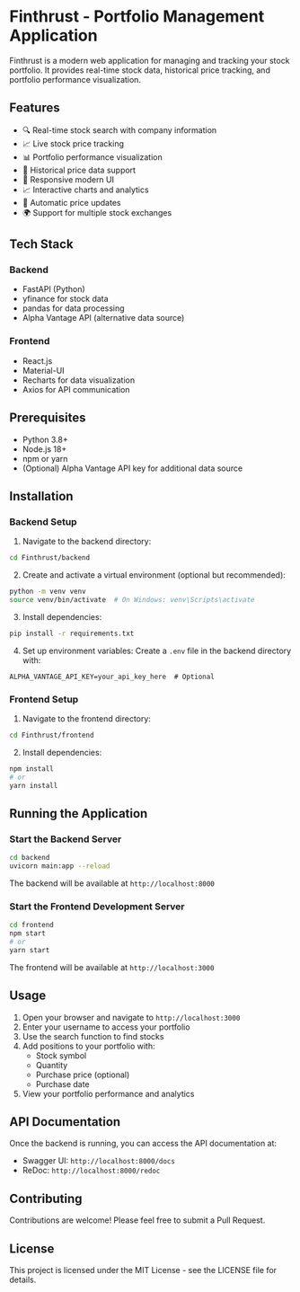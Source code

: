 # Finthrust - Portfolio Management Application

Finthrust is a modern web application for managing and tracking your stock portfolio. It provides real-time stock data, historical price tracking, and portfolio performance visualization.

## Features

- 🔍 Real-time stock search with company information
- 📈 Live stock price tracking
- 📊 Portfolio performance visualization
- 📅 Historical price data support
- 📱 Responsive modern UI
- 📈 Interactive charts and analytics
- 🔄 Automatic price updates
- 🌍 Support for multiple stock exchanges

## Tech Stack

### Backend
- FastAPI (Python)
- yfinance for stock data
- pandas for data processing
- Alpha Vantage API (alternative data source)

### Frontend
- React.js
- Material-UI
- Recharts for data visualization
- Axios for API communication

## Prerequisites

- Python 3.8+
- Node.js 18+
- npm or yarn
- (Optional) Alpha Vantage API key for additional data source

## Installation

### Backend Setup

1. Navigate to the backend directory:
```bash
cd Finthrust/backend
```

2. Create and activate a virtual environment (optional but recommended):
```bash
python -m venv venv
source venv/bin/activate  # On Windows: venv\Scripts\activate
```

3. Install dependencies:
```bash
pip install -r requirements.txt
```

4. Set up environment variables:
Create a `.env` file in the backend directory with:
```
ALPHA_VANTAGE_API_KEY=your_api_key_here  # Optional
```

### Frontend Setup

1. Navigate to the frontend directory:
```bash
cd Finthrust/frontend
```

2. Install dependencies:
```bash
npm install
# or
yarn install
```

## Running the Application

### Start the Backend Server

```bash
cd backend
uvicorn main:app --reload
```
The backend will be available at `http://localhost:8000`

### Start the Frontend Development Server

```bash
cd frontend
npm start
# or
yarn start
```
The frontend will be available at `http://localhost:3000`

## Usage

1. Open your browser and navigate to `http://localhost:3000`
2. Enter your username to access your portfolio
3. Use the search function to find stocks
4. Add positions to your portfolio with:
   - Stock symbol
   - Quantity
   - Purchase price (optional)
   - Purchase date
5. View your portfolio performance and analytics

## API Documentation

Once the backend is running, you can access the API documentation at:
- Swagger UI: `http://localhost:8000/docs`
- ReDoc: `http://localhost:8000/redoc`

## Contributing

Contributions are welcome! Please feel free to submit a Pull Request.

## License

This project is licensed under the MIT License - see the LICENSE file for details.